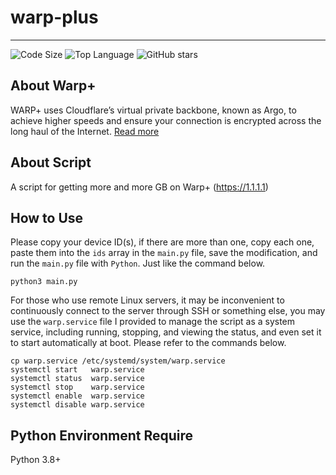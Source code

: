# warp-plus

------------------------

![Code Size](https://img.shields.io/github/languages/code-size/tony-aptx4869/warp-plus) ![Top Language](https://img.shields.io/github/languages/top/tony-aptx4869/warp-plus) ![GitHub stars](https://img.shields.io/github/stars/tony-aptx4869/warp-plus)


## About Warp+

WARP+ uses Cloudflare’s virtual private backbone, known as Argo, to achieve higher speeds and ensure your connection is encrypted across the long haul of the Internet. [Read more](https://blog.cloudflare.com/announcing-warp-plus/)

## About Script

A script for getting more and more GB on Warp+ (https://1.1.1.1)

## How to Use

Please copy your device ID(s), if there are more than one, copy each one, paste them into the `ids` array in the `main.py` file, save the modification, and run the `main.py` file with `Python`. Just like the command below.

```shell
python3 main.py
```

For those who use remote Linux servers, it may be inconvenient to continuously connect to the server through SSH or something else, you may use the `warp.service` file I provided to manage the script as a system service, including running, stopping, and viewing the status, and even set it to start automatically at boot. Please refer to the commands below.

```shell
cp warp.service /etc/systemd/system/warp.service
systemctl start   warp.service
systemctl status  warp.service
systemctl stop    warp.service
systemctl enable  warp.service
systemctl disable warp.service
```

## Python Environment Require

Python 3.8+

